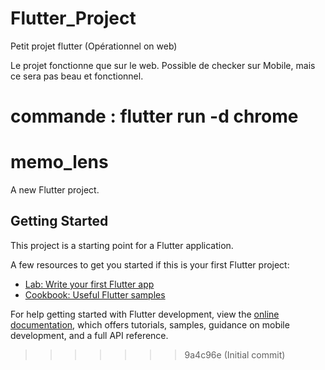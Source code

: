 # Flutter_Project
Petit projet flutter (Opérationnel on web)

Le projet fonctionne que sur le web.
Possible de checker sur Mobile, mais ce sera pas beau et fonctionnel.

commande : flutter run -d chrome
=======
# memo_lens

A new Flutter project.

## Getting Started

This project is a starting point for a Flutter application.

A few resources to get you started if this is your first Flutter project:

- [Lab: Write your first Flutter app](https://docs.flutter.dev/get-started/codelab)
- [Cookbook: Useful Flutter samples](https://docs.flutter.dev/cookbook)

For help getting started with Flutter development, view the
[online documentation](https://docs.flutter.dev/), which offers tutorials,
samples, guidance on mobile development, and a full API reference.
>>>>>>> 9a4c96e (Initial commit)

